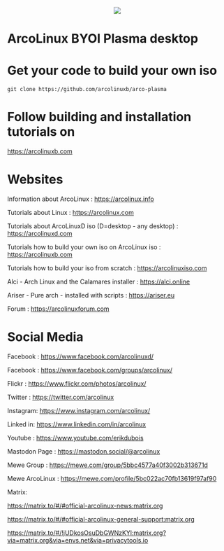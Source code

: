 <p align="center">
 <img src="https://github.com/erikdubois/arcolinux-nemesis/blob/master/Personal/settings/arcolinuxws.png">
</p>

# ArcoLinux BYOI Plasma desktop

# Get your code to build your own iso

	git clone https://github.com/arcolinuxb/arco-plasma

# Follow building and installation tutorials on

https://arcolinuxb.com

# Websites

Information about ArcoLinux : https://arcolinux.info

Tutorials about Linux : https://arcolinux.com

Tutorials about ArcoLinuxD iso (D=desktop - any desktop) : https://arcolinuxd.com

Tutorials how to build your own iso on ArcoLinux iso : https://arcolinuxb.com

Tutorials how to build your iso from scratch : https://arcolinuxiso.com

Alci - Arch Linux and the Calamares installer : https://alci.online

Ariser - Pure arch - installed with scripts : https://ariser.eu

Forum : https://arcolinuxforum.com

# Social Media

Facebook : https://www.facebook.com/arcolinuxd/

Facebook : https://www.facebook.com/groups/arcolinux/

Flickr   : https://www.flickr.com/photos/arcolinux/

Twitter  : https://twitter.com/arcolinux

Instagram: https://www.instagram.com/arcolinux/

Linked in: https://www.linkedin.com/in/arcolinux

Youtube  : https://www.youtube.com/erikdubois

Mastodon Page : https://mastodon.social/@arcolinux

Mewe Group : https://mewe.com/group/5bbc4577a40f3002b313671d

Mewe ArcoLinux : https://mewe.com/profile/5bc022ac70fb13619f97af90

Matrix:

https://matrix.to/#/#official-arcolinux-news:matrix.org

https://matrix.to/#/#official-arcolinux-general-support:matrix.org

https://matrix.to/#/!jUDkosOsuDbGWNzKYl:matrix.org?via=matrix.org&via=envs.net&via=privacytools.io
